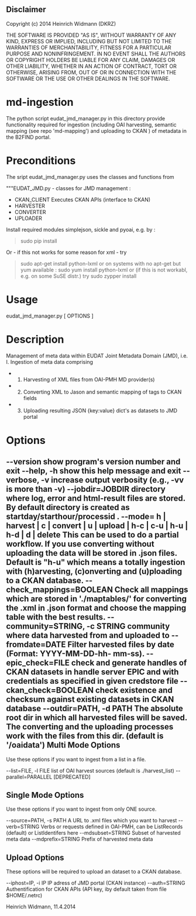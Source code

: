 Disclaimer
----------
Copyright (c) 2014 Heinrich Widmann (DKRZ)

THE SOFTWARE IS PROVIDED "AS IS", WITHOUT WARRANTY OF ANY KIND, EXPRESS OR
IMPLIED, INCLUDING BUT NOT LIMITED TO THE WARRANTIES OF MERCHANTABILITY,
FITNESS FOR A PARTICULAR PURPOSE AND NONINFRINGEMENT. IN NO EVENT SHALL THE
AUTHORS OR COPYRIGHT HOLDERS BE LIABLE FOR ANY CLAIM, DAMAGES OR OTHER
LIABILITY, WHETHER IN AN ACTION OF CONTRACT, TORT OR OTHERWISE, ARISING FROM,
OUT OF OR IN CONNECTION WITH THE SOFTWARE OR THE USE OR OTHER DEALINGS IN
THE SOFTWARE.

md-ingestion
============

The python script eudat_jmd_manager.py in this directory provide functionality required for
ingestion (including OAI harvesting, semantic mapping (see repo 'md-mapping') and uploading to CKAN ) of metadata in the B2FIND portal.

Preconditions
=============

The sript eudat_jmd_manager.py uses the classes and functions from

"""EUDAT_JMD.py - classes for JMD management :
  - CKAN_CLIENT  Executes CKAN APIs (interface to CKAN)
  - HARVESTER
  - CONVERTER
  - UPLOADER

Install required modules simplejson, sickle and pyoai, e.g. by :

  > sudo pip install <module>

Or - if this not works for some reason for xml - try
  > sudo apt-get install python-lxml
or on systems with no apt-get but yum available :
  > sudo yum install python-lxml
or (if this is not workabl, e.g. on some SuSE distr.) try
  > sudo zypper install <module>


Usage
=====
eudat_jmd_manager.py [ OPTIONS ]


Description
===========
Management of meta data within EUDAT Joint Metadata Domain (JMD), i.e.
I.  Ingestion of meta data comprising
- 1. Harvesting of XML files from OAI-PMH MD provider(s)
- 2. Converting XML to Jason and semantic mapping of tags to CKAN fields
- 3. Uploading resulting JSON {key:value} dict's as datasets to JMD portal

Options
=======
--version               show program's version number and exit
--help, -h              show this help message and exit
--verbose, -v           increase output verbosity (e.g., -vv is more than -v)
--jobdir=JOBDIR          directory where log, error and html-result files are
                        stored. By default directory is created as
                        startday/starthour/processid .
--mode= h | harvest | c | convert | u | upload | h-c | c-u | h-u | h-d | d | delete
                         This can be used to do a partial workflow. If you use
                        converting without uploading the data will be stored
                        in .json files. Default is "h-u" which means a totally
                        ingestion with (h)arvesting, (c)onverting and
                        (u)ploading to a CKAN database.
--check_mappings=BOOLEAN
                        Check all mappings which are stored in './maptables/'
                        for converting the .xml in .json format and choose the
                        mapping table with the best results.
--community=STRING, -c STRING
                        community where data harvested from and uploaded to
--fromdate=DATE         Filter harvested files by date (Format: YYYY-MM-DD-hh-
                        mm-ss).
--epic_check=FILE       check and generate handles of CKAN datasets in handle
                        server EPIC and with credentials as specified in given
                        credstore file
--ckan_check=BOOLEAN    check existence and checksum against existing datasets
                        in CKAN database
--outdir=PATH, -d PATH  The absolute root dir in which all harvested files
                        will be saved. The converting and the uploading
                        processes work with the files from this dir. (default
                        is '/oaidata')
Multi Mode Options
------------------
Use these options if you want to ingest from a list in a file.

--list=FILE, -l FILE    list of OAI harvest sources (default is
                        ./harvest_list)
--parallel=PARALLEL     [DEPRECATED]

Single Mode Options
-------------------
Use these options if you want to ingest from only ONE source.

--source=PATH, -s PATH  A URL to .xml files which you want to harvest
--verb=STRING           Verbs or requests defined in OAI-PMH, can be
                        ListRecords (default) or ListIdentifers here
--mdsubset=STRING       Subset of harvested meta data
--mdprefix=STRING       Prefix of harvested meta data

Upload Options
--------------
These options will be required to upload an dataset to a CKAN database.

--iphost=IP, -i IP      IP adress of JMD portal (CKAN instance)
--auth=STRING           Authentification for CKAN APIs (API key, iby default
                        taken from file $HOME/.netrc)



Heinrich Widmann, 11.4.2014
